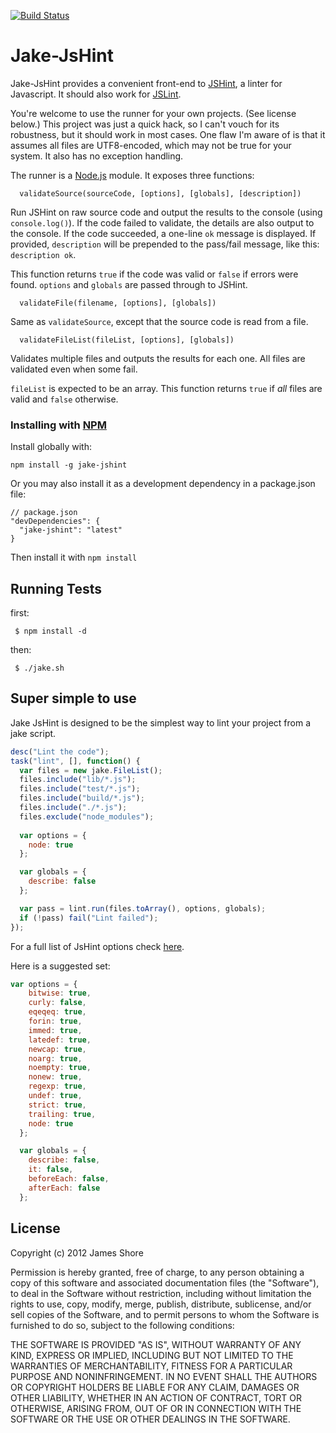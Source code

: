 [![Build Status](https://travis-ci.org/NotMyself/jake-jshint.png)](https://travis-ci.org/NotMyself/jake-jshint)
# Jake-JsHint

Jake-JsHint provides a convenient front-end to [JSHint](http://www.jshint.com), a linter for Javascript. It should also work for [JSLint](http://www.jslint.com/). 

You're welcome to use the runner for your own projects. (See license below.) This project was just a quick hack, so I can't vouch for its robustness, but it should work in most cases. One flaw I'm aware of is that it assumes all files are UTF8-encoded, which may not be true for your system. It also has no exception handling.

The runner is a [Node.js](http://nodejs.org/) module. It exposes three functions:

      validateSource(sourceCode, [options], [globals], [description])
   
Run JSHint on raw source code and output the results to the console (using `console.log()`). If the code failed to validate, the details are also output to the console. If the code succeeded, a one-line `ok` message is displayed. If provided, `description` will be prepended to the pass/fail message, like this: `description ok`.

This function returns `true` if the code was valid or `false` if errors were found. `options` and `globals` are passed through to JSHint.

      validateFile(filename, [options], [globals])
   
Same as `validateSource`, except that the source code is read from a file.

      validateFileList(fileList, [options], [globals])
  
Validates multiple files and outputs the results for each one. All files are validated even when some fail.

`fileList` is expected to be an array. This function returns `true` if *all* files are valid and `false` otherwise.

### Installing with [NPM](http://npmjs.org/)

Install globally with:

    npm install -g jake-jshint

Or you may also install it as a development dependency in a package.json file:

    // package.json
    "devDependencies": {
      "jake-jshint": "latest"
    }

Then install it with `npm install`

## Running Tests

first:
     
     $ npm install -d
then:
     
     $ ./jake.sh

## Super simple to use

Jake JsHint is designed to be the simplest way to lint your project from a jake script.

```javascript
desc("Lint the code");
task("lint", [], function() {
  var files = new jake.FileList();
  files.include("lib/*.js");
  files.include("test/*.js");
  files.include("build/*.js");
  files.include("./*.js");
  files.exclude("node_modules");
  
  var options = {
    node: true
  };

  var globals = {
    describe: false
  };

  var pass = lint.run(files.toArray(), options, globals);
  if (!pass) fail("Lint failed");
});
```
For a full list of JsHint options check [here](http://www.jshint.com/docs/). 

Here is a suggested set:

```javascript
var options = {
    bitwise: true,
    curly: false,
    eqeqeq: true,
    forin: true,
    immed: true,
    latedef: true,
    newcap: true,
    noarg: true,
    noempty: true,
    nonew: true,
    regexp: true,
    undef: true,
    strict: true,
    trailing: true,
    node: true
  };

  var globals = {
    describe: false,
    it: false,
    beforeEach: false,
    afterEach: false
  };
```

License
-------
Copyright (c) 2012 James Shore

Permission is hereby granted, free of charge, to any person obtaining a copy of this software and associated documentation files (the "Software"), to deal in the Software without restriction, including without limitation the rights to use, copy, modify, merge, publish, distribute, sublicense, and/or sell copies of the Software, and to permit persons to whom the Software is furnished to do so, subject to the following conditions:

THE SOFTWARE IS PROVIDED "AS IS", WITHOUT WARRANTY OF ANY KIND, EXPRESS OR IMPLIED, INCLUDING BUT NOT LIMITED TO THE WARRANTIES OF MERCHANTABILITY, FITNESS FOR A PARTICULAR PURPOSE AND NONINFRINGEMENT. IN NO EVENT SHALL THE AUTHORS OR COPYRIGHT HOLDERS BE LIABLE FOR ANY CLAIM, DAMAGES OR OTHER LIABILITY, WHETHER IN AN ACTION OF CONTRACT, TORT OR OTHERWISE, ARISING FROM, OUT OF OR IN CONNECTION WITH THE SOFTWARE OR THE USE OR OTHER DEALINGS IN THE SOFTWARE.
